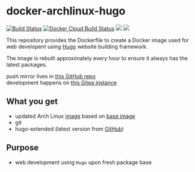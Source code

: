 # docker-archlinux-hugo

[![Build Status](https://drone.dotya.ml/api/badges/wanderer/docker-archlinux-hugo/status.svg?ref=refs/heads/master)](https://drone.dotya.ml/wanderer/docker-archlinux-hugo)
[![Docker Cloud Build Status](https://img.shields.io/docker/cloud/build/immawanderer/archlinux-hugo)](https://hub.docker.com/r/immawanderer/archlinux-hugo/builds)
[![](https://images.microbadger.com/badges/version/immawanderer/archlinux-hugo.svg)](https://microbadger.com/images/immawanderer/archlinux-hugo)
[![](https://images.microbadger.com/badges/commit/immawanderer/archlinux-hugo.svg)](https://microbadger.com/images/immawanderer/archlinux-hugo)

This repository provides the Dockerfile to create a Docker image used for web developent using [Hugo](https://gohugo.io) website building framework.

The image is rebuilt approximately every hour to ensure it always has the latest packages.

push mirror lives in [this GitHub repo](https://github.com/wULLSnpAXbWZGYDYyhWTKKspEQoaYxXyhoisqHf/docker-archlinux-hugo)  
development happens on [this Gitea instance](https://git.dotya.ml/wanderer/docker-archlinux-hugo)

## What you get
* updated Arch Linux [image](https://hub.docker.com/r/immawanderer/archlinux) based on [base image](https://hub.docker.com/_/archlinux)
* git
* hugo-extended (latest version from [GitHub](https://github.com/gohugoio/hugo/releases))

## Purpose
* web development using `Hugo` upon fresh package base
